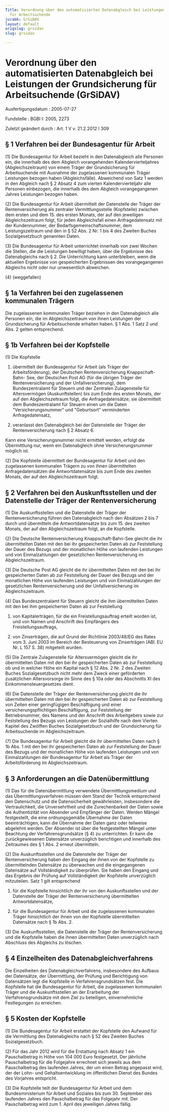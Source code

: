 ```yaml
---
Title: Verordnung über den automatisierten Datenabgleich bei Leistungen der Grundsicherung
  für Arbeitsuchende
jurabk: GrSiDAV
layout: default
origslug: grsidav
slug: grsidav

---
```


# Verordnung über den automatisierten Datenabgleich bei Leistungen der Grundsicherung für Arbeitsuchende (GrSiDAV)

Ausfertigungsdatum
:   2005-07-27

Fundstelle
:   BGBl I: 2005, 2273

Zuletzt geändert durch
:   Art. 1 V v. 21.2.2012 I 309

## § 1 Verfahren bei der Bundesagentur für Arbeit

(1) Die Bundesagentur für Arbeit bezieht in den Datenabgleich alle
Personen ein, die innerhalb des dem Abgleich vorangehenden
Kalendervierteljahres (Abgleichszeitraum) von einem Träger der
Grundsicherung für Arbeitsuchende mit Ausnahme der zugelassenen
kommunalen Träger Leistungen bezogen haben (Abgleichsfälle).
Abweichend von Satz 1 werden in den Abgleich nach § 2 Absatz 4 zum
vierten Kalendervierteljahr alle Personen einbezogen, die innerhalb
des dem Abgleich vorangegangenen Jahres Leistungen bezogen haben.

(2) Die Bundesagentur für Arbeit übermittelt der Datenstelle der
Träger der Rentenversicherung als zentraler Vermittlungsstelle
(Kopfstelle) zwischen dem ersten und dem 15. des ersten Monats, der
auf den jeweiligen Abgleichszeitraum folgt, für jeden Abgleichsfall
einen Anfragedatensatz mit der Kundennummer, der
Bedarfsgemeinschaftsnummer, dem Leistungszeitraum und den in § 52 Abs.
2 Nr. 1 bis 4 des Zweiten Buches Sozialgesetzbuch genannten Daten.

(3) Die Bundesagentur für Arbeit unterrichtet innerhalb von zwei
Wochen die Stellen, die die Leistungen bewilligt haben, über die
Ergebnisse des Datenabgleichs nach § 2. Die Unterrichtung kann
unterbleiben, wenn die aktuellen Ergebnisse von gespeicherten
Ergebnissen des vorangegangenen Abgleichs nicht oder nur unwesentlich
abweichen.

(4) (weggefallen)

## § 1a Verfahren bei den zugelassenen kommunalen Trägern

Die zugelassenen kommunalen Träger beziehen in den Datenabgleich alle
Personen ein, die im Abgleichszeitraum von ihnen Leistungen der
Grundsicherung für Arbeitsuchende erhalten haben. § 1 Abs. 1 Satz 2
und Abs. 2 gelten entsprechend.

## § 1b Verfahren bei der Kopfstelle

(1) Die Kopfstelle

1.  übermittelt der Bundesagentur für Arbeit (als Träger der
    Arbeitsförderung), der Deutschen Rentenversicherung Knappschaft-Bahn-
    See, der Deutschen Post AG (für die übrigen Träger der
    Rentenversicherung und der Unfallversicherung), dem Bundeszentralamt
    für Steuern und der Zentralen Zulagenstelle für Altersvermögen
    (Auskunftstellen) bis zum Ende des ersten Monats, der auf den
    Abgleichszeitraum folgt, die Anfragedatensätze; sie übermittelt dem
    Bundeszentralamt für Steuern einen um die Daten "Versicherungsnummer"
    und "Geburtsort" verminderten Anfragedatensatz,


2.  veranlasst den Datenabgleich bei der Datenstelle der Träger der
    Rentenversicherung nach § 2 Absatz 6.



Kann eine Versicherungsnummer nicht ermittelt werden, erfolgt die
Übermittlung nur, wenn ein Datenabgleich ohne Versicherungsnummer
möglich ist.

(2) Die Kopfstelle übermittelt der Bundesagentur für Arbeit und den
zugelassenen kommunalen Trägern zu von ihnen übermittelten
Anfragedatensätzen die Antwortdatensätze bis zum Ende des zweiten
Monats, der auf den Abgleichszeitraum folgt.

## § 2 Verfahren bei den Auskunftsstellen und der Datenstelle der Träger der Rentenversicherung

(1) Die Auskunftsstellen und die Datenstelle der Träger der
Rentenversicherung führen den Datenabgleich nach den Absätzen 2 bis 7
durch und übermitteln die Antwortdatensätze bis zum 15. des zweiten
Monats, der auf den Abgleichszeitraum folgt, an die Kopfstelle.

(2) Die Deutsche Rentenversicherung Knappschaft-Bahn-See gleicht die
ihr übermittelten Daten mit den bei ihr gespeicherten Daten ab zur
Feststellung der Dauer des Bezugs und der monatlichen Höhe von
laufenden Leistungen und von Einmalzahlungen der gesetzlichen
Rentenversicherung im Abgleichszeitraum.

(3) Die Deutsche Post AG gleicht die ihr übermittelten Daten mit den
bei ihr gespeicherten Daten ab zur Feststellung der Dauer des Bezugs
und der monatlichen Höhe von laufenden Leistungen und von
Einmalzahlungen der gesetzlichen Rentenversicherung und der
Unfallversicherung im Abgleichszeitraum.

(4) Das Bundeszentralamt für Steuern gleicht die ihm übermittelten
Daten mit den bei ihm gespeicherten Daten ab zur Feststellung

1.  von Kapitalerträgen, für die ein Freistellungsauftrag erteilt worden
    ist, und von Namen und Anschrift des Empfängers des
    Freistellungsauftrags,


2.  von Zinserträgen, die auf Grund der Richtlinie 2003/48/EG des Rates
    vom 3. Juni 2003 im Bereich der Besteuerung von Zinserträgen (ABl. EU
    Nr. L 157 S. 38) mitgeteilt wurden.




(5) Die Zentrale Zulagenstelle für Altersvermögen gleicht die ihr
übermittelten Daten mit den bei ihr gespeicherten Daten ab zur
Feststellung ob und in welcher Höhe ein Kapital nach § 12 Abs. 2 Nr. 2
des Zweiten Buches Sozialgesetzbuch nicht mehr dem Zweck einer
geförderten zusätzlichen Altersvorsorge im Sinne des § 10a oder des
Abschnitts XI des Einkommensteuergesetzes dient.

(6) Die Datenstelle der Träger der Rentenversicherung gleicht die ihr
übermittelten Daten mit den bei ihr gespeicherten Daten ab zur
Feststellung von Zeiten einer geringfügigen Beschäftigung und einer
versicherungspflichtigen Beschäftigung, zur Feststellung der
Betriebsnummer, des Namens und der Anschrift des Arbeitgebers sowie
zur Feststellung des Bezugs von Leistungen der Sozialhilfe nach dem
Vierten Kapitel des Zwölften Buches Sozialgesetzbuch und der
Grundsicherung für Arbeitsuchende im Abgleichszeitraum.

(7) Die Bundesagentur für Arbeit gleicht die ihr übermittelten Daten
nach § 1b Abs. 1 mit den bei ihr gespeicherten Daten ab zur
Feststellung der Dauer des Bezugs und der monatlichen Höhe von
laufenden Leistungen und von Einmalzahlungen der Bundesagentur für
Arbeit als Träger der Arbeitsförderung im Abgleichszeitraum.

## § 3 Anforderungen an die Datenübermittlung

(1) Das für die Datenübermittlung verwendete Übermittlungsmedium und
das Übermittlungsverfahren müssen dem Stand der Technik entsprechend
den Datenschutz und die Datensicherheit gewährleisten, insbesondere
die Vertraulichkeit, die Unversehrtheit und die Zurechenbarkeit der
Daten sowie die Authentizität von Absender und Empfänger der Daten.
Werden Mängel festgestellt, die eine ordnungsgemäße Übernahme der
Daten beeinträchtigen, kann die Übernahme der Daten ganz oder
teilweise abgelehnt werden. Der Absender ist über die festgestellten
Mängel unter Beachtung der Verfahrensgrundsätze (§ 4) zu unterrichten.
Er kann die zurückgewiesenen Datensätze unverzüglich berichtigen und
innerhalb des Zeitraumes des § 1 Abs. 2 erneut übermitteln.

(2) Die Auskunftsstellen und die Datenstelle der Träger der
Rentenversicherung haben den Eingang der ihnen von der Kopfstelle zu
übermittelnden Datensätze zu überwachen und die eingegangenen
Datensätze auf Vollständigkeit zu überprüfen. Sie haben den Eingang
und das Ergebnis der Prüfung auf Vollständigkeit der Kopfstelle
unverzüglich mitzuteilen. Satz 1 gilt entsprechend

1.  für die Kopfstelle hinsichtlich der ihr von den Auskunftsstellen und
    der Datenstelle der Träger der Rentenversicherung übermittelten
    Antwortdatensätze,


2.  für die Bundesagentur für Arbeit und die zugelassenen kommunalen
    Träger hinsichtlich der ihnen von der Kopfstelle übermittelten
    Datensätze nach § 1b Abs. 2.




(3) Die Auskunftsstellen, die Datenstelle der Träger der
Rentenversicherung und die Kopfstelle haben die ihnen übermittelten
Daten unverzüglich nach Abschluss des Abgleichs zu löschen.

## § 4 Einzelheiten des Datenabgleichverfahrens

Die Einzelheiten des Datenabgleichverfahrens, insbesondere des Aufbaus
der Datensätze, der Übermittlung, der Prüfung und Berichtigung von
Datensätzen legt die Kopfstelle in Verfahrensgrundsätzen fest. Die
Kopfstelle hat die Bundesagentur für Arbeit, die zugelassenen
kommunalen Träger und die Auskunftsstellen an der Erarbeitung der
Verfahrensgrundsätze mit dem Ziel zu beteiligen, einvernehmliche
Festlegungen zu erreichen.

## § 5 Kosten der Kopfstelle

(1) Die Bundesagentur für Arbeit erstattet der Kopfstelle den Aufwand
für die Vermittlung des Datenabgleichs nach § 52 des Zweiten Buches
Sozialgesetzbuch.

(2) Für das Jahr 2012 wird für die Erstattung nach Absatz 1 ein
Pauschalbetrag in Höhe von 104 000 Euro festgesetzt. Der jährliche
Pauschalbetrag für die Folgejahre errechnet sich jeweils aus dem
Pauschalbetrag des laufenden Jahres, der um einen Betrag angepasst
wird, der der Lohn- und Gehaltsentwicklung im öffentlichen Dienst des
Bundes des Vorjahres entspricht.

(3) Die Kopfstelle teilt der Bundesagentur für Arbeit und dem
Bundesministerium für Arbeit und Soziales bis zum 30. September des
laufenden Jahres den Pauschalbetrag für das Folgejahr mit. Der
Pauschalbetrag wird zum 1. April des jeweiligen Jahres fällig.

